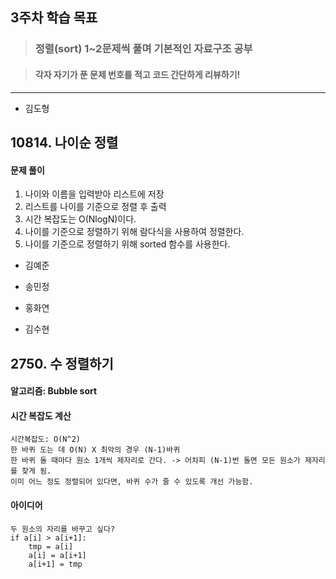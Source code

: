 ## 3주차 학습 목표
> ### 정렬(sort) 1~2문제씩 풀며 기본적인 자료구조 공부

> #### 각자 자기가 푼 문제 번호를 적고 코드 간단하게 리뷰하기! 

***
* 김도형  
## 10814. 나이순 정렬
#### 문제 풀이
1. 나이와 이름을 입력받아 리스트에 저장
2. 리스트를 나이를 기준으로 정렬 후 출력 
3. 시간 복잡도는 O(NlogN)이다.
4.  나이를 기준으로 정렬하기 위해 람다식을 사용하여 정렬한다.
5. 나이를 기준으로 정렬하기 위해 sorted 함수를 사용한다.

* 김예준

* 송민정

* 홍화연

* 김수현
## 2750. 수 정렬하기
#### 알고리즘: Bubble sort
#### 시간 복잡도 계산
    시간복잡도: O(N^2)
    한 바퀴 도는 데 O(N) X 최악의 경우 (N-1)바퀴
    한 바퀴 돌 때마다 원소 1개씩 제자리로 간다. -> 어차피 (N-1)번 돌면 모든 원소가 제자리를 찾게 됨.
    이미 어느 정도 정렬되어 있다면, 바퀴 수가 줄 수 있도록 개선 가능함.
#### 아이디어
    두 원소의 자리를 바꾸고 싶다?
    if a[i] > a[i+1]:
        tmp = a[i]
        a[i] = a[i+1]
        a[i+1] = tmp